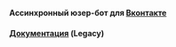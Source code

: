 **Ассинхронный юзер-бот для [Вконтакте](http://vk.com)**

#### [Документация](docs/index.md) **(Legacy)**
